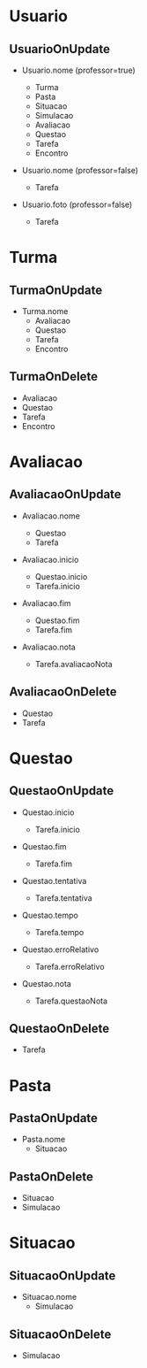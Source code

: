 # Usuario

## UsuarioOnUpdate

- Usuario.nome (professor=true)
  - Turma
  - Pasta
  - Situacao
  - Simulacao
  - Avaliacao
  - Questao
  - Tarefa
  - Encontro

- Usuario.nome (professor=false)
  - Tarefa

- Usuario.foto (professor=false)
  - Tarefa


# Turma

## TurmaOnUpdate

- Turma.nome
  - Avaliacao
  - Questao
  - Tarefa
  - Encontro

## TurmaOnDelete

- Avaliacao
- Questao
- Tarefa
- Encontro

# Avaliacao

## AvaliacaoOnUpdate
- Avaliacao.nome
  - Questao
  - Tarefa

- Avaliacao.inicio
  - Questao.inicio
  - Tarefa.inicio

- Avaliacao.fim
  - Questao.fim
  - Tarefa.fim

- Avaliacao.nota
  - Tarefa.avaliacaoNota

## AvaliacaoOnDelete

- Questao
- Tarefa

# Questao

## QuestaoOnUpdate

- Questao.inicio
  - Tarefa.inicio

- Questao.fim
  - Tarefa.fim
- Questao.tentativa
  - Tarefa.tentativa

- Questao.tempo
  - Tarefa.tempo

- Questao.erroRelativo
  - Tarefa.erroRelativo

- Questao.nota
  - Tarefa.questaoNota

## QuestaoOnDelete

- Tarefa


# Pasta

## PastaOnUpdate

- Pasta.nome
  - Situacao

## PastaOnDelete
- Situacao
- Simulacao


# Situacao

## SituacaoOnUpdate

- Situacao.nome
  - Simulacao

## SituacaoOnDelete

- Simulacao

